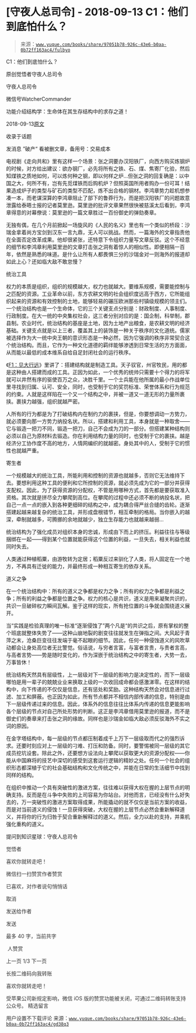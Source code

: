 # [守夜人总司令] - 2018-09-13 C1：他们到底怕什么？

> 来源：[`www.yuque.com/books/share/97051b78-926c-43e6-b0aa-0b72ff163ac4/fulbyo`](https://www.yuque.com/books/share/97051b78-926c-43e6-b0aa-0b72ff163ac4/fulbyo)



C1：他们到底怕什么？ 

原创觉悟者守夜人总司令 

守夜人总司令 

微信号WatcherCommander 

功能介绍结构学：生命体在其生存结构中的求存之道！ 

2018-09-13[原文](https://mp.weixin.qq.com/s?__biz=MzAxNDk1NjI2Mw==&mid=2247483898&idx=1&sn=1b0a50386e9e89d2750dec717236f0aa&chksm=9b8a2272acfdab64235b35ee5e91b8cac6172144207251636e1345fc570aa1601f59eff7f442&scene=27#wechat_redirect&cpage=483) 

收录于话题 

发消息 ”破产“ 看被删文章，备用号：交易成本 

电视剧《走向共和》里有这样一个场景：张之洞要办汉阳铁厂，向西方购买炼钢炉的时候，对方给出建议：欲办钢厂，必先将所有之铁、石、煤、焦寄厂化验，然后知煤铁之质地如何，可以炼何种之钢，即以何样之炉…但张之洞的回复确是：以中国之大，何所不有，岂有先觅煤铁而后购机炉？但照英国所用者购办一份可耳！结果造成炉子的类型与矿石的类型不匹配，炼不出合格的钢材。李鸿章势力趁机想参凑一本，而老谋深算的李鸿章阻止了部下的鲁莽行为，而是把汉阳铁厂的问题故意泄露给泰晤士报的记者莫里逊。莫里逊的批评文章果然很快被慈溪太后看到，李鸿章得意的对幕僚说：莫里逊的一篇文章胜过一百份御史的弹劾奏章。 

无独有偶，在几个月前掀起一场旋风的《人民的名义》里也有一个类似的桥段：沙瑞金拿着尚方宝剑到汉东一言九鼎，无人可以挑战。然而，一篇海外的文章指责他在全面否定改革成果。他却很紧张，还特意下令组织力量写文章反驳。这个不经意的细节和李鸿章利用莫里逊的文章打击张之洞有着惊人的相似性。即便相隔一百年，依然是熟悉的味道。是什么让所有人都畏惧三分的沙瑞金对一则海外的报道却如此上心？还如临大敌不敢怠慢？ 

统治工具 

权力的本质是组织，组织的规模越大，权力也就越大。要维系规模，需要能控制与之匹配的资源。工业革命以前，东方农耕文明的社会组织度远高于西方，它所能组织起来的资源和有效控制的土地，能够轻易的碾压欧洲那些村镇级规模的领主们。一个统治结构也是一个生命体，它的三个关键支点分别是：财政制度、人事制度、行政制度。在大一统的中央集权社会，这三者分别对应的是：国企制，科举制，郡县制。农业时代，统治结构的基座是土地，因为土地产出粮食，是农耕文明的经济基础。关键支点就是以上三者，覆盖其上的装饰是一种关于秩序的文化道统。儒家被选择作为大一统中央王朝的意识形态是一种必然，因为它强调的秩序非常契合这个统治结构。而且，它作为一种文化道德的羁绊能够渗透到日常生活的方方面面，从而能以最低的成本维系自给自足封闭社会的运行秩序。 

《[F1：见大行远](http://mp.weixin.qq.com/s?__biz=MzAxNDk1NjI2Mw==&mid=2247483815&idx=1&sn=3ef0a28f13360d542e1fe295b25cbd9a&chksm=9b8a222facfdab3920ee4384bc60709209747c50a7da243c69a345cd69a301cd194d921d643d&scene=21#wechat_redirect)》里讲了：搭建结构就是制造工具。天子驭官，州官牧民，用的都是这种由人搭建而成的工具。正因为如此，一个优秀的统帅只需要十个得力的将军就可以井然有序的驱使百万之众，决胜千里。一个士兵能在他所属的最小作战单位里寻找到归属、认可、安全，同时，也受制于它的奖罚标准、荣誉体系和行为规范的约束。人就是这样陷在一个又一个结构之中，并被一道又一道无形的力量所裹挟。裹挟力越强，组织就越严密。 

人所有的行为都是为了打破结构内在制约力的裹挟，但是，你要想调动一方势力，就必须要向那一方势力纳投名状。所以，搭建和利用工具，本身就是一种取舍——它与锻造一把刀不同，锻造一把刀，自己不会成为刀的一部分。但搭建某种结构则必须以自己为原材料去锻造。你在利用结构力量的同时，也受制于它的裹挟。越是经济分工协作度不高的地方，人情网编织的就越密。身处其中的人，受制于它的惯性也就越严重。 

寄生者 

一个规模越大的统治工具，所能利用和控制的资源也就越多，否则它无法维持下去。要想利用这种工具的便利和它所控制的资源，就必须先成为它的一部分并获得支配权。因此，为了获得资源的分配权，不管是用哪种方式，首先都是要获取准入资格。其次就是拼尽全力攀爬到高位。在攀爬的过程中还必须不断的纳投名状，把自己一点一点的嵌入到各种更细碎的结构之中，成为耦合得严丝合缝的齿轮。逐渐搭建起越来越复杂的统治工具，并形成盘根错节，相互牵制的格局。当你嵌入的越深，牵制就越多，可腾挪的余地就越少，独立生存能力也就越来越弱… 

统治结构为了强化成员对组织本身的忠诚，形成由下而上的挤压。利益往往与等级捆绑在一起——得到某个位置就能获得这个位置的利益，一旦失去，相关利益也就同时失去。 

人类通过种植稻粟，由游牧转为定居；稻粟反过来驯化了人类，将人固定在一个地方，不再具有迁徙的能力，并最终形成一种相互寄生的依存关系。 

道义之争 

在一个统治结构中：所有的道义之争都是权力之争；所有的权力之争都是利益之争；所有的利益之争都是位置之争。权力的核心是共识，道义是用来凝聚共识的，共识一旦破碎权力瞬间瓦解。鉴于这样的现实，所有抢位置的斗争就会围绕道义展开。 

当“实践是检验真理的唯一标准“逐渐侵蚀了”两个凡是“的共识之后，原有掌权的整个班底就整体失势了——这种山崩地裂的剧变往往就发生在弹指之间。大风起于青萍之末，沧桑巨变往往发端于毫不起眼的细节。因此，任何一种侵蚀道义的风吹草动都会让身处高位者无比警觉。俗话说，与穷者言富，与富者言贵，与贵者言高，与高者言势——势是随时变化的，作为深嵌于统治结构之中的寄生者，大势一去，万事皆休！ 

统治结构天然具有层级性，上一层级对下一层级的影响力是决定性的，而下一层级哪怕是用一辈子的兢兢业业来换取上级的一次收回成命都会感激涕零。在这样的结构中，向下传递的不仅仅是信息，还有惩处和奖励。这种结构天然会对信息进行过滤、加工和屏蔽。也正因为如此，所有节点都并不相信内部传递的信息，特别是由下一层级传递过来的信息。因此，体系外的信息往往比体系内传递的信息更能影响各个层级的节点对自己所处形势的判断。这正是李鸿章借用莫里逊的报道，而不是御史们的奏章来打击张之洞的缘故。同样也是沙瑞金如临大敌必须反驳海外不实之词的原因。 

在金字塔结构中，每一层级的节点都压制着成千上万下一层级取而代之的强烈诉求。还要时刻应对上一层级的刁难、打压和防备。同时，要警惕被同一层级的其它成员挖坑设套。除此之外，还要想方设法向上攀爬以获取更大的资源分配权——你能从中国麻将的技艺中深切的感受到这套运行逻辑的精妙之处。任何一个社会的组织形态都深植于它的社会基础结构和文化传统之中，并能在日常的生活细节中找到同样的结构。 

在组织中推动一个具有突破性的激进方案，往往难以获得大权在握的上层节点的明确支持。反而是在斗争中失败的上司容易为你站台。对他而言，已经没有什么好失去的，万一突破性的激进方案取得成果，所能撬动的就不仅仅是当前方案的收益，而是对当前道义的侵蚀！一旦获得突破，大权在握的上层节点必然会重新解释道义，并将你的行为归咎于契合重新解释过的道义。然后，全力以赴的支持，并乘机强化重构的道义。 

提问到知识星球：守夜人总司令  

<ne-card data-card-name="image" data-card-type="inline" id="F3vpT" data-event-boundary="card" style="color: rgb(51, 51, 51);">

觉悟者 

喜欢你就转走吧！ 

微信扫一扫赞赏作者赞赏 

已喜欢，对作者说句悄悄话 

取消 

发送给作者 

发送 

最多 40 字，当前共字 

 人赞赏 

上一页 1/3 下一页 

长按二维码向我转账 

喜欢你就转走吧！ 

受苹果公司新规定影响，微信 iOS 版的赞赏功能被关闭，可通过二维码转账支持公众号。 <ne-h3 id="ZjH4B" data-lake-id="ZjH4B"><ne-heading-ext><ne-heading-anchor></ne-heading-anchor><ne-heading-fold></ne-heading-fold></ne-heading-ext><ne-heading-content>精选留言</ne-heading-content></ne-h3> 

用户设置不下载评论 来源：[`www.yuque.com/books/share/97051b78-926c-43e6-b0aa-0b72ff163ac4/gd38q3`](https://www.yuque.com/books/share/97051b78-926c-43e6-b0aa-0b72ff163ac4/gd38q3)</ne-card>
